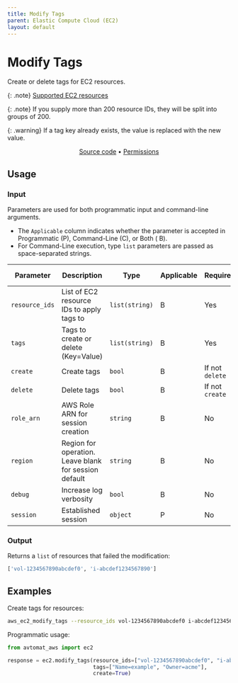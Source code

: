 ```yaml
---
title: Modify Tags
parent: Elastic Compute Cloud (EC2)
layout: default
---
```


# Modify Tags

Create or delete tags for EC2 resources.<br/>

{: .note}
<a href="https://docs.aws.amazon.com/AWSEC2/latest/UserGuide/Using_Tags.html#tag-resources" target="_blank">Supported EC2 resources</a>

{: .note}
If you supply more than 200 resource IDs, they will be split into groups of 200.

{: .warning}
If a tag key already exists, the value is replaced with the new value.

<p align="center">
   <a href="/avtomat_aws/ec2/modify_tags.py">Source code</a> •
   <a href="/permissions/ec2/modify_tags">Permissions</a>
</p>

## Usage

### Input

Parameters are used for both programmatic input and command-line arguments.<br/>

- The `Applicable` column indicates whether the parameter is accepted in Programmatic (P), Command-Line (C), or Both (
  B).<br/>
- For Command-Line execution, type `list` parameters are passed as space-separated strings.

| Parameter      | Description                                           | Type           | Applicable | Required        | Default Value   |
|----------------|-------------------------------------------------------|----------------|------------|-----------------|-----------------|
| `resource_ids` | List of EC2 resource IDs to apply tags to             | `list(string)` | B          | Yes             | None            |
| `tags`         | Tags to create or delete (Key=Value)                  | `list(string)` | B          | Yes             | None            |
| `create`       | Create tags                                           | `bool`         | B          | If not `delete` | False           |
| `delete`       | Delete tags                                           | `bool`         | B          | If not `create` | False           |
| `role_arn`     | AWS Role ARN for session creation                     | `string`       | B          | No              | None            |
| `region`       | Region for operation. Leave blank for session default | `string`       | B          | No              | Session Default |
| `debug`        | Increase log verbosity                                | `bool`         | B          | No              | False           |
| `session`      | Established session                                   | `object`       | P          | No              | None            |                           |

### Output

Returns a `list` of resources that failed the modification:

```python
['vol-1234567890abcdef0', 'i-abcdef1234567890']
```

## Examples

Create tags for resources:

```bash
aws_ec2_modify_tags --resource_ids vol-1234567890abcdef0 i-abcdef1234567890 --tags Name=example Owner=acme --create
```

Programmatic usage:

```python
from avtomat_aws import ec2

response = ec2.modify_tags(resource_ids=["vol-1234567890abcdef0", "i-abcdef1234567890"],
                           tags=["Name=example", "Owner=acme"],
                           create=True)
```
